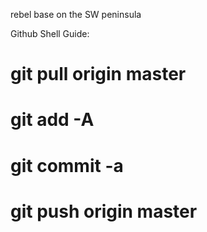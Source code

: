 rebel base on the SW peninsula

Github Shell Guide:

# git pull origin master

# git add -A

# git commit -a

# git push origin master
